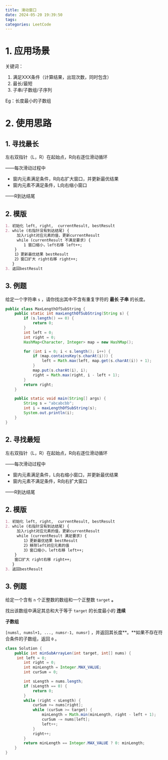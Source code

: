 ```yaml
---
title: 滑动窗口
date: 2024-05-20 19:39:50
tags:
categories: LeetCode
---
```


# 1. 应用场景

关键词：

1. 满足XXX条件（计算结果，出现次数，同时包含）
2. 最长/最短
3. 子串/子数组/子序列

Eg：长度最小的子数组

# 2. 使用思路

## 1. 寻找最长

左右双指针（L，R）在起始点，R向右逐位滑动循环

——每次滑动过程中

- 窗内元素满足条件，R向右扩大窗口，并更新最优结果
- 窗内元素不满足条件，L向右缩小窗口

——R到达结尾

## 2. 模版

```markdown
1. 初始化 left, right,  currentResult, bestResult
2. while (右指针没有到达结尾) {
     加入right对应元素的值，更新currentResult
     while (currentResult 不满足要求) {
        1 窗口缩小，left右移 left++;
    }
    1》更新最优结果 bestResult
    2》窗口扩大 right右移 right++;
   }
3. 返回bestResult
```



## 3. 例题

给定一个字符串 `s` ，请你找出其中不含有重复字符的 **最长 子串** 的长度。

```java
public class MaxLengthOfSubString {
    public static int maxLengthOfSubString(String s) {
        if (s.length() == 0) {
            return 0;
        }
        int left = 0;
        int right = 0;
        HashMap<Character, Integer> map = new HashMap();

        for (int i = 0; i < s.length(); i++) {
            if (map.containsKey(s.charAt(i))) {
                left = Math.max(left, map.get(s.charAt(i)) + 1);
            }
            map.put(s.charAt(i), i);
            right = Math.max(right, i - left + 1);
        }
        return right;
    }

    public static void main(String[] args) {
        String s = "abcabcbb";
        int i = maxLengthOfSubString(s);
        System.out.println(i);
    }
}
```



## 2. 寻找最短

左右双指针（L，R）在起始点，R向右逐位滑动循环

——每次滑动过程中

- 窗内元素满足条件，L向右缩小窗口，并更新最优结果
- 窗内元素不满足条件，R向右扩大窗口

——R到达结尾

## 2. 模版

```markdown
1. 初始化 left, right,  currentResult, bestResult
2. while (右指针没有到达结尾) {
     加入right对应元素的值，更新currentResult
     while (currentResult 满足要求) {
        1》更新最优结果 bestResult
        2》移除left对应元素的值
        3》窗口缩小，left右移 left++;
    }
    窗口扩大 right右移 right++;
   }
3. 返回bestResult
```

## 3. 例题

给定一个含有 `n` 个正整数的数组和一个正整数 `target` **。**

找出该数组中满足其总和大于等于 `target` 的长度最小的 **连续**

**子数组**

`[numsl, numsl+1, ..., numsr-1, numsr]` ，并返回其长度**。**如果不存在符合条件的子数组，返回 `0` 。



```java
class Solution {
    public int minSubArrayLen(int target, int[] nums) {
     int left = 0;
        int right = 0;
        int minLength = Integer.MAX_VALUE;
        int curSum = 0;

        int sLength = nums.length;
        if (sLength == 0) {
            return 0;
        }
        while (right < sLength) {
            curSum += nums[right];
            while (curSum >= target) {
                minLength = Math.min(minLength, right - left + 1);
                curSum -= nums[left];
                left++;
            }
            right++;
        }
        return minLength == Integer.MAX_VALUE ? 0: minLength;
    }   
}
```

